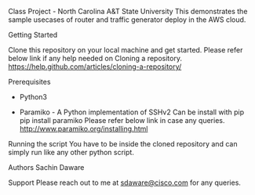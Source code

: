 Class Project - North Carolina A&T State University
This demonstrates the sample usecases of router and traffic generator deploy in the AWS cloud.

Getting Started

Clone this repository on your local machine and get started. Please refer below link if any help needed on Cloning a repository.
https://help.github.com/articles/cloning-a-repository/

Prerequisites
- Python3

- Paramiko - A Python implementation of SSHv2
   Can be install with pip
   pip install paramiko
   Please refer below link in case any queries.
   http://www.paramiko.org/installing.html

Running the script
You have to be inside the cloned repository and can simply run like any other python script.


Authors
Sachin Daware


Support
Please reach out to me at sdaware@cisco.com for any queries.
